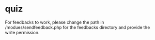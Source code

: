 # quiz

For feedbacks to work, please change the path in /modues/sendfeedback.php for the feedbacks directory and provide the write permission.
